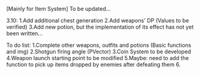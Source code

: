 [Mainly for Item System]
To be updated...

3.10:
1.Add additional chest generation
2.Add weapons' DP (Values to be verified)
3.Add new potion, but the implementation of its effect has not yet been written...

To do list:
1.Complete other weapons, outfits and potions (Basic functions and img)
2.Shotgun firing angle (PVector)
3.Coin System to be developed
4.Weapon launch starting point to be modified
5.Maybe: need to add the function to pick up items dropped by enemies after defeating them
6.

